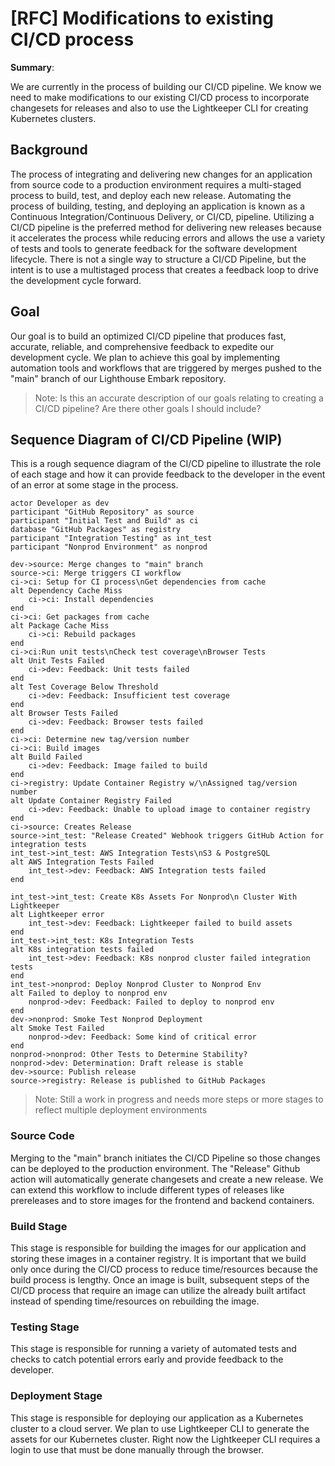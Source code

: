 # [RFC] Modifications to existing CI/CD process

**Summary**:

We are currently in the process of building our CI/CD pipeline. We know we need to make modifications to our existing CI/CD process to incorporate changesets for releases and also to use the Lightkeeper CLI for creating Kubernetes clusters.

## Background

The process of integrating and delivering new changes for an application from source code to a production environment requires a multi-staged process to build, test, and deploy each new release. Automating the process of building, testing, and deploying an application is known as a Continuous Integration/Continuous Delivery, or CI/CD, pipeline. Utilizing a CI/CD pipeline is the preferred method for delivering new releases because it accelerates the process while reducing errors and allows the use a variety of tests and tools to generate feedback for the software development lifecycle. There is not a single way to structure a CI/CD Pipeline, but the intent is to use a multistaged process that creates a feedback loop to drive the development cycle forward.

## Goal

Our goal is to build an optimized CI/CD pipeline that produces fast, accurate, reliable, and comprehensive feedback to expedite our development cycle. We plan to achieve this goal by implementing automation tools and workflows that are triggered by merges pushed to the "main" branch of our Lighthouse Embark repository.

> Note: Is this an accurate description of our goals relating to creating a CI/CD pipeline? Are there other goals I should include?

## Sequence Diagram of CI/CD Pipeline (WIP)

This is a rough sequence diagram of the CI/CD pipeline to illustrate the role of each stage and how it can provide feedback to the developer in the event of an error at some stage in the process.

```plantuml
actor Developer as dev
participant "GitHub Repository" as source
participant "Initial Test and Build" as ci
database "GitHub Packages" as registry
participant "Integration Testing" as int_test
participant "Nonprod Environment" as nonprod

dev->source: Merge changes to "main" branch
source->ci: Merge triggers CI workflow
ci->ci: Setup for CI process\nGet dependencies from cache
alt Dependency Cache Miss
    ci->ci: Install dependencies
end
ci->ci: Get packages from cache
alt Package Cache Miss
    ci->ci: Rebuild packages
end
ci->ci:Run unit tests\nCheck test coverage\nBrowser Tests
alt Unit Tests Failed
    ci->dev: Feedback: Unit tests failed
end
alt Test Coverage Below Threshold
    ci->dev: Feedback: Insufficient test coverage
end
alt Browser Tests Failed
    ci->dev: Feedback: Browser tests failed
end
ci->ci: Determine new tag/version number
ci->ci: Build images
alt Build Failed
    ci->dev: Feedback: Image failed to build
end
ci->registry: Update Container Registry w/\nAssigned tag/version number
alt Update Container Registry Failed
    ci->dev: Feedback: Unable to upload image to container registry
end
ci->source: Creates Release
source->int_test: "Release Created" Webhook triggers GitHub Action for integration tests
int_test->int_test: AWS Integration Tests\nS3 & PostgreSQL
alt AWS Integration Tests Failed
    int_test->dev: Feedback: AWS Integration tests failed
end

int_test->int_test: Create K8s Assets For Nonprod\n Cluster With Lightkeeper
alt Lightkeeper error
    int_test->dev: Feedback: Lightkeeper failed to build assets
end
int_test->int_test: K8s Integration Tests
alt K8s integration tests failed
    int_test->dev: Feedback: K8s nonprod cluster failed integration tests
end
int_test->nonprod: Deploy Nonprod Cluster to Nonprod Env
alt Failed to deploy to nonprod env
    nonprod->dev: Feedback: Failed to deploy to nonprod env
end
dev->nonprod: Smoke Test Nonprod Deployment
alt Smoke Test Failed
    nonprod->dev: Feedback: Some kind of critical error
end
nonprod->nonprod: Other Tests to Determine Stability?
nonprod->dev: Determination: Draft release is stable
dev->source: Publish release
source->registry: Release is published to GitHub Packages
```

> Note: Still a work in progress and needs more steps or more stages to reflect multiple deployment environments

### Source Code

Merging to the "main" branch initiates the CI/CD Pipeline so those changes can be deployed to the production environment. The "Release" Github action will automatically generate changesets and create a new release. We can extend this workflow to include different types of releases like prereleases and to store images for the frontend and backend containers.

### Build Stage

This stage is responsible for building the images for our application and storing these images in a container registry. It is important that we build only once during the CI/CD process to reduce time/resources because the build process is lengthy. Once an image is built, subsequent steps of the CI/CD process that require an image can utilize the already built artifact instead of spending time/resources on rebuilding the image.

### Testing Stage

This stage is responsible for running a variety of automated tests and checks to catch potential errors early and provide feedback to the developer.

### Deployment Stage

This stage is responsible for deploying our application as a Kubernetes cluster to a cloud server. We plan to use Lightkeeper CLI to generate the assets for our Kubernetes cluster. Right now the Lightkeeper CLI requires a login to use that must be done manually through the browser.
